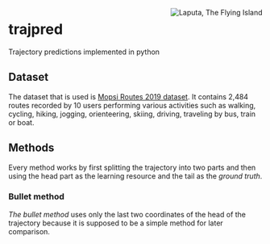 <img alt="Laputa, The Flying Island"
     src="https://upload.wikimedia.org/wikipedia/commons/4/44/Laputa_-_Grandville.jpg"
     align="right"
/>

# trajpred
Trajectory predictions implemented in python

## Dataset
The dataset that is used is [Mopsi Routes 2019 dataset](http://cs.uef.fi/mopsi/routes/2019/). It contains 2,484 routes recorded by 10 users performing various activities such as walking, cycling, hiking, jogging, orienteering, skiing, driving, traveling by bus, train or boat.

## Methods
Every method works by first splitting the trajectory into two parts and then using the head part as the learning resource and the tail as the *ground truth*.

### Bullet method
*The bullet method* uses only the last two coordinates of the head of the trajectory because it is supposed to be a simple method for later comparison.
